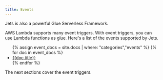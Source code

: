 ```yaml
---
title: Events
---
```


Jets is also a powerful Glue Serverless Framework.

AWS Lambda supports many event triggers.  With event triggers, you can use Lambda functions as glue. Here's a list of the events supported by Jets.

<ul>
{% assign event_docs = site.docs | where: "categories","events" %}
{% for doc in event_docs %}
  <li><a href='{{doc.url}}'>{{doc.title}}</a></li>
{% endfor %}
</ul>

The next sections cover the event triggers.

